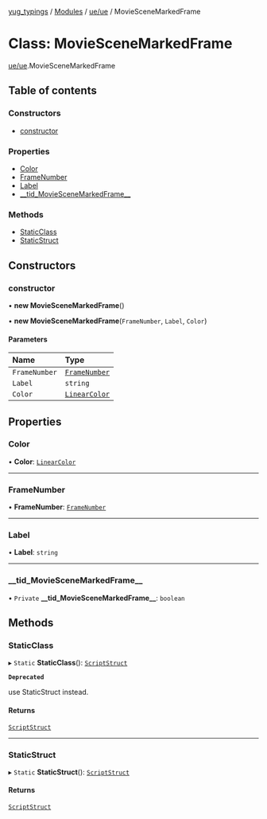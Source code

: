 [yug_typings](../README.md) / [Modules](../modules.md) / [ue/ue](../modules/ue_ue.md) / MovieSceneMarkedFrame

# Class: MovieSceneMarkedFrame

[ue/ue](../modules/ue_ue.md).MovieSceneMarkedFrame

## Table of contents

### Constructors

- [constructor](ue_ue.MovieSceneMarkedFrame.md#constructor)

### Properties

- [Color](ue_ue.MovieSceneMarkedFrame.md#color)
- [FrameNumber](ue_ue.MovieSceneMarkedFrame.md#framenumber)
- [Label](ue_ue.MovieSceneMarkedFrame.md#label)
- [\_\_tid\_MovieSceneMarkedFrame\_\_](ue_ue.MovieSceneMarkedFrame.md#__tid_moviescenemarkedframe__)

### Methods

- [StaticClass](ue_ue.MovieSceneMarkedFrame.md#staticclass)
- [StaticStruct](ue_ue.MovieSceneMarkedFrame.md#staticstruct)

## Constructors

### constructor

• **new MovieSceneMarkedFrame**()

• **new MovieSceneMarkedFrame**(`FrameNumber`, `Label`, `Color`)

#### Parameters

| Name | Type |
| :------ | :------ |
| `FrameNumber` | [`FrameNumber`](ue_ue.FrameNumber.md) |
| `Label` | `string` |
| `Color` | [`LinearColor`](ue_ue_s.LinearColor.md) |

## Properties

### Color

• **Color**: [`LinearColor`](ue_ue_s.LinearColor.md)

___

### FrameNumber

• **FrameNumber**: [`FrameNumber`](ue_ue.FrameNumber.md)

___

### Label

• **Label**: `string`

___

### \_\_tid\_MovieSceneMarkedFrame\_\_

• `Private` **\_\_tid\_MovieSceneMarkedFrame\_\_**: `boolean`

## Methods

### StaticClass

▸ `Static` **StaticClass**(): [`ScriptStruct`](ue_ue.ScriptStruct.md)

**`Deprecated`**

use StaticStruct instead.

#### Returns

[`ScriptStruct`](ue_ue.ScriptStruct.md)

___

### StaticStruct

▸ `Static` **StaticStruct**(): [`ScriptStruct`](ue_ue.ScriptStruct.md)

#### Returns

[`ScriptStruct`](ue_ue.ScriptStruct.md)
